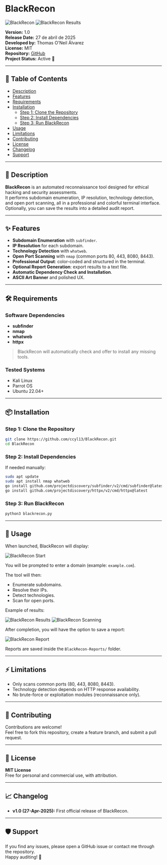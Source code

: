 # BlackRecon

![BlackRecon](https://github.com/ccyl13/BlackRecon/blob/main/ingresar%20url.png?raw=true)
![BlackRecon Results](https://github.com/ccyl13/BlackRecon/blob/main/results.png?raw=true)

**Version:** 1.0  
**Release Date:** 27 de abril de 2025  
**Developed by:** Thomas O'Neil Álvarez  
**License:** MIT  
**Repository:** [GitHub](https://github.com/ccyl13/BlackRecon)  
**Project Status:** Active 🚀

---

## 📖 Table of Contents

- [Description](#description)
- [Features](#features)
- [Requirements](#requirements)
- [Installation](#installation)
  - [Step 1: Clone the Repository](#step-1-clone-the-repository)
  - [Step 2: Install Dependencies](#step-2-install-dependencies)
  - [Step 3: Run BlackRecon](#step-3-run-blackrecon)
- [Usage](#usage)
- [Limitations](#limitations)
- [Contributing](#contributing)
- [License](#license)
- [Changelog](#changelog)
- [Support](#support)

---

## 📝 Description

**BlackRecon** is an automated reconnaissance tool designed for ethical hacking and security assessments.  
It performs subdomain enumeration, IP resolution, technology detection, and open port scanning, all in a professional and colorful terminal interface.  
Optionally, you can save the results into a detailed audit report.

---

## ✨ Features

- **Subdomain Enumeration** with `subfinder`.
- **IP Resolution** for each subdomain.
- **Technology Detection** with `whatweb`.
- **Open Port Scanning** with `nmap` (common ports 80, 443, 8080, 8443).
- **Professional Output**: color-coded and structured in the terminal.
- **Optional Report Generation**: export results to a text file.
- **Automatic Dependency Check and Installation**.
- **ASCII Art Banner** and polished UX.

---

## 🛠️ Requirements

### Software Dependencies
- **subfinder**
- **nmap**
- **whatweb**
- **httpx**

> BlackRecon will automatically check and offer to install any missing tools.

### Tested Systems
- Kali Linux
- Parrot OS
- Ubuntu 22.04+

---

## 📦 Installation

### Step 1: Clone the Repository

```bash
git clone https://github.com/ccyl13/BlackRecon.git
cd BlackRecon
```

### Step 2: Install Dependencies

If needed manually:

```bash
sudo apt update
sudo apt install nmap whatweb
go install github.com/projectdiscovery/subfinder/v2/cmd/subfinder@latest
go install github.com/projectdiscovery/httpx/v2/cmd/httpx@latest
```

### Step 3: Run BlackRecon

```bash
python3 blackrecon.py
```

---

## 🚀 Usage

When launched, BlackRecon will display:

![BlackRecon Start](https://github.com/ccyl13/BlackRecon/blob/main/ingresar%20url.png?raw=true)

You will be prompted to enter a domain (example: `example.com`).

The tool will then:

- Enumerate subdomains.
- Resolve their IPs.
- Detect technologies.
- Scan for open ports.

Example of results:

![BlackRecon Results](https://github.com/ccyl13/BlackRecon/blob/main/results.png?raw=true)
![BlackRecon Scanning](https://github.com/ccyl13/BlackRecon/blob/main/scaning.png?raw=true)

After completion, you will have the option to save a report:

![BlackRecon Report](https://github.com/ccyl13/BlackRecon/blob/main/txt.png?raw=true)

Reports are saved inside the `BlackRecon-Reports/` folder.

---

## ⚡ Limitations

- Only scans common ports (80, 443, 8080, 8443).
- Technology detection depends on HTTP response availability.
- No brute-force or exploitation modules (reconnaissance only).

---

## 🤝 Contributing

Contributions are welcome!  
Feel free to fork this repository, create a feature branch, and submit a pull request.

---

## 📜 License

**MIT License**  
Free for personal and commercial use, with attribution.

---

## 📈 Changelog

- **v1.0 (27-Apr-2025):** First official release of BlackRecon.

---

## 🛡️ Support

If you find any issues, please open a GitHub issue or contact me through the repository.  
Happy auditing! 🚀
